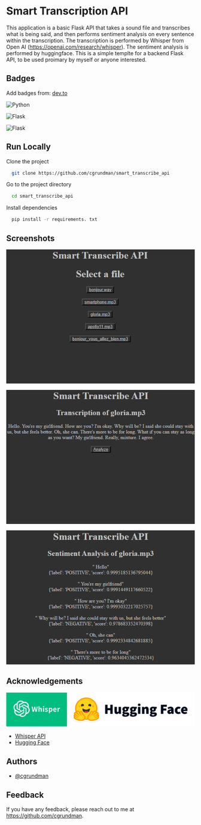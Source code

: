 # Smart Transcription API

This application is a basic Flask API that takes a sound file and transcribes what is being said, and then performs sentiment analysis on every sentence within the transcription. The transcription is performed by Whisper from Open AI (https://openai.com/research/whisper). The sentiment analysis is performed by huggingface. This is a simple templte for a backend Flask API, to be used proimary by myself or anyone interested.

## Badges

Add badges from: [dev.to](https://dev.to/envoy_/150-badges-for-github-pnk)

![Python](https://img.shields.io/badge/Python-3776AB?style=for-the-badge&logo=python&logoColor=white)

![Flask](https://img.shields.io/badge/Flask-000000?style=for-the-badge&logo=flask&logoColor=white)

![Flask](https://img.shields.io/badge/HTML5-E34F26?style=for-the-badge&logo=html5&logoColor=white)


## Run Locally

Clone the project

```bash
  git clone https://github.com/cgrundman/smart_transcribe_api
```

Go to the project directory

```bash
  cd smart_transcribe_api
```

Install dependencies

```bash
  pip install -r requirements. txt
```


## Screenshots

![Home Page](https://github.com/cgrundman/smart_transcribe_api/blob/main/screenshots/home_page.png)

![Transcribe Page](https://github.com/cgrundman/smart_transcribe_api/blob/main/screenshots/transcribe_page.png)

![Analyze Page](https://github.com/cgrundman/smart_transcribe_api/blob/main/screenshots/analysis_page.png)


## Acknowledgements

![Logos](https://raw.githubusercontent.com/cgrundman/christian-grundman-website/refs/heads/master/src/images/sta_1.png)

 - [Whisper API](https://openai.com/research/whisper)
 - [Hugging Face](https://huggingface.co/blog/sentiment-analysis-python)


## Authors

- [@cgrundman](https://github.com/cgrundman/)


## Feedback

If you have any feedback, please reach out to me at https://github.com/cgrundman.
